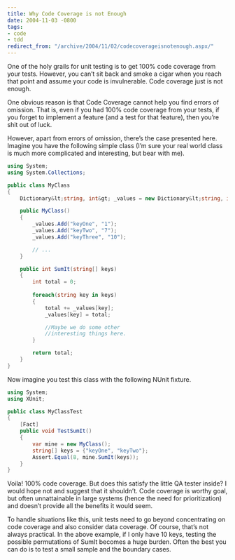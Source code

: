 ```yaml
---
title: Why Code Coverage is not Enough
date: 2004-11-03 -0800
tags:
- code
- tdd
redirect_from: "/archive/2004/11/02/codecoverageisnotenough.aspx/"
---
```


One of the holy grails for unit testing is to get 100% code coverage
from your tests. However, you can’t sit back and smoke a cigar when you
reach that point and assume your code is invulnerable. Code coverage
just is not enough.

One obvious reason is that Code Coverage cannot help you find errors of
omission. That is, even if you had 100% code coverage from your tests,
if you forget to implement a feature (and a test for that feature), then
you’re shit out of luck.

However, apart from errors of omission, there’s the case presented here.
Imagine you have the following simple class (I’m sure your real world
class is much more complicated and interesting, but bear with me).

```csharp
using System;
using System.Collections;

public class MyClass
{
    Dictionary&lt;string, int&gt; _values = new Dictionary&lt;string, int&gt;();

    public MyClass()
    {
        _values.Add("keyOne", "1");
        _values.Add("keyTwo", "7");
        _values.Add("keyThree", "10");

        // ...
    }

    public int SumIt(string[] keys)
    {
        int total = 0;
        
		foreach(string key in keys)
        {
            total += _values[key];
            _values[key] = total;

            //Maybe we do some other
            //interesting things here.
        }

        return total;
    }
}
```

Now imagine you test this class with the following NUnit fixture.

```csharp
using System;
using XUnit;

public class MyClassTest
{
    [Fact]
    public void TestSumIt()
    {
        var mine = new MyClass();
        string[] keys = {"keyOne", "keyTwo"};
        Assert.Equal(8, mine.SumIt(keys));
    }
}
```

Voila! 100% code coverage. But does this satisfy the little QA tester
inside? I would hope not and suggest that it shouldn’t. Code coverage is
worthy goal, but often unnattainable in large systems (hence the need
for prioritization) and doesn’t provide all the benefits it would seem.

To handle situations like this, unit tests need to go beyond
concentrating on code coverage and also consider data coverage. Of
course, that’s not always practical. In the above example, if I only
have 10 keys, testing the possible permutations of SumIt becomes a huge
burden. Often the best you can do is to test a small sample and the
boundary cases.

